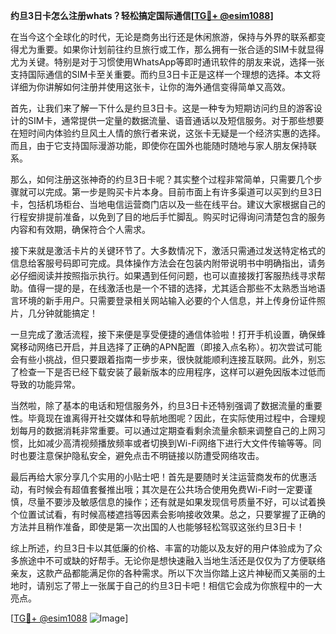 **约旦3日卡怎么注册whats？轻松搞定国际通信[[TG💪+ @esim1088](https://t.me/s/esim1088)]**

在当今这个全球化的时代，无论是商务出行还是休闲旅游，保持与外界的联系都变得尤为重要。如果你计划前往约旦旅行或工作，那么拥有一张合适的SIM卡就显得尤为关键。特别是对于习惯使用WhatsApp等即时通讯软件的朋友来说，选择一张支持国际通信的SIM卡至关重要。而约旦3日卡正是这样一个理想的选择。本文将详细为你讲解如何注册并使用这张卡，让你的海外通信变得简单又高效。

首先，让我们来了解一下什么是约旦3日卡。这是一种专为短期访问约旦的游客设计的SIM卡，通常提供一定量的数据流量、语音通话以及短信服务。对于那些想要在短时间内体验约旦风土人情的旅行者来说，这张卡无疑是一个经济实惠的选择。而且，由于它支持国际漫游功能，即使你在国外也能随时随地与家人朋友保持联系。

那么，如何注册这张神奇的约旦3日卡呢？其实整个过程非常简单，只需要几个步骤就可以完成。第一步是购买卡片本身。目前市面上有许多渠道可以买到约旦3日卡，包括机场柜台、当地电信运营商门店以及一些在线平台。建议大家根据自己的行程安排提前准备，以免到了目的地后手忙脚乱。购买时记得询问清楚包含的服务内容和有效期，确保符合个人需求。

接下来就是激活卡片的关键环节了。大多数情况下，激活只需通过发送特定格式的信息给客服号码即可完成。具体操作方法会在包装内附带说明书中明确指出，请务必仔细阅读并按照指示执行。如果遇到任何问题，也可以直接拨打客服热线寻求帮助。值得一提的是，在线激活也是一个不错的选择，尤其适合那些不太熟悉当地语言环境的新手用户。只需要登录相关网站输入必要的个人信息，并上传身份证件照片，几分钟就能搞定！

一旦完成了激活流程，接下来便是享受便捷的通信体验啦！打开手机设置，确保蜂窝移动网络已开启，并且选择了正确的APN配置（即接入点名称）。初次尝试可能会有些小挑战，但只要跟着指南一步步来，很快就能顺利连接互联网。此外，别忘了检查一下是否已经下载安装了最新版本的应用程序，这样可以避免因版本过低而导致的功能异常。

当然啦，除了基本的电话和短信服务外，约旦3日卡还特别强调了数据流量的重要性。毕竟现在谁离得开社交媒体和导航地图呢？因此，在实际使用过程中，合理规划每月的数据消耗非常重要。可以通过定期查看剩余流量余额来调整自己的上网习惯，比如减少高清视频播放频率或者切换到Wi-Fi网络下进行大文件传输等等。同时也要注意保护隐私安全，避免点击不明链接以防遭受网络攻击。

最后再给大家分享几个实用的小贴士吧！首先是要随时关注运营商发布的优惠活动，有时候会有超值套餐推出哦；其次是在公共场合使用免费Wi-Fi时一定要谨慎，尽量不要涉及敏感信息的操作；还有就是如果发现信号质量不好，可以试着换个位置试试看，有时候高楼遮挡等因素会影响接收效果。总之，只要掌握了正确的方法并且稍作准备，即使是第一次出国的人也能够轻松驾驭这张约旦3日卡！

综上所述，约旦3日卡以其低廉的价格、丰富的功能以及友好的用户体验成为了众多旅途中不可或缺的好帮手。无论你是想快速融入当地生活还是仅仅为了方便联络亲友，这款产品都能满足你的各种需求。所以下次当你踏上这片神秘而又美丽的土地时，请别忘了带上一张属于自己的约旦3日卡吧！相信它会成为你旅程中的一大亮点。

[[TG💪+ @esim1088](https://t.me/s/esim1088) ![Image](https://i.postimg.cc/4NQfJmqS/Snipaste-2025-05-13-00-14-12.png)]